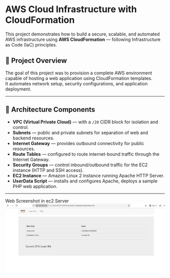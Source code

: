 # AWS Cloud Infrastructure with CloudFormation

This project demonstrates how to build a secure, scalable, and automated AWS infrastructure using **AWS CloudFormation** — following Infrastructure as Code (IaC) principles.

## 📘 Project Overview
The goal of this project was to provision a complete AWS environment capable of hosting a web application using CloudFormation templates.  
It automates network setup, security configurations, and application deployment.

---

## 🧱 Architecture Components

- **VPC (Virtual Private Cloud)** — with a `/20` CIDR block for isolation and control.  
- **Subnets** — public and private subnets for separation of web and backend resources.  
- **Internet Gateway** — provides outbound connectivity for public resources.  
- **Route Tables** — configured to route internet-bound traffic through the Internet Gateway.  
- **Security Groups** — control inbound/outbound traffic for the EC2 instance (HTTP and SSH access).  
- **EC2 Instance** — Amazon Linux 2 instance running Apache HTTP Server.  
- **UserData Script** — installs and configures Apache, deploys a sample PHP web application.

---
Web Screenshot in ec2 Server
![webserver image](images/finalOutput.png)
